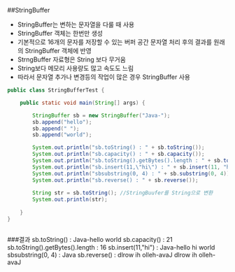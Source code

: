 ##StringBuffer
- StringBuffer는 변하는 문자열을 다룰 때 사용
- StringBuffer 객체는 한번만 생성
- 기본적으로 16개의 문자를 저장할 수 있는 버퍼 공간 문자열 처리 후의 결과를 원래의 StringBuffer 객체에 반영
- StrngBuffer 자료형은 String 보다 무거움
- String보다 메모리 사용량도 많고 속도도 느림
- 따라서 문자열 추가나 변경등의 작업이 많은 경우 StringBuffer 사용


```java
public class StringBufferTest {

	public static void main(String[] args) {

		StringBuffer sb = new StringBuffer("Java-");
		sb.append("hello");
		sb.append(" ");
		sb.append("world");

		System.out.println("sb.toString() : " + sb.toString());
		System.out.println("sb.capacity() : " + sb.capacity()); 			// 현재 문자열의 총 용량
		System.out.println("sb.toString().getBytes().length : " + sb.toString().getBytes().length);
		System.out.println("sb.insert(11,\"hi\") : " + sb.insert(11, "hi "));	// 원하는 위치에 문자열 삽입
		System.out.println("sbsubstring(0, 4) : " + sb.substring(0, 4));		// 문자열 자르기	
		System.out.println("sb.reverse() : " + sb.reverse());				//문자열 뒤집
		
		String str = sb.toString();	//StringBuufer를 String으로 변환 
		System.out.println(str);
		
	}
}



```

###결과
sb.toString() : Java-hello world
sb.capacity() : 21
sb.toString().getBytes().length : 16
sb.insert(11,"hi") : Java-hello hi world
sbsubstring(0, 4) : Java
sb.reverse() : dlrow ih olleh-avaJ
dlrow ih olleh-avaJ